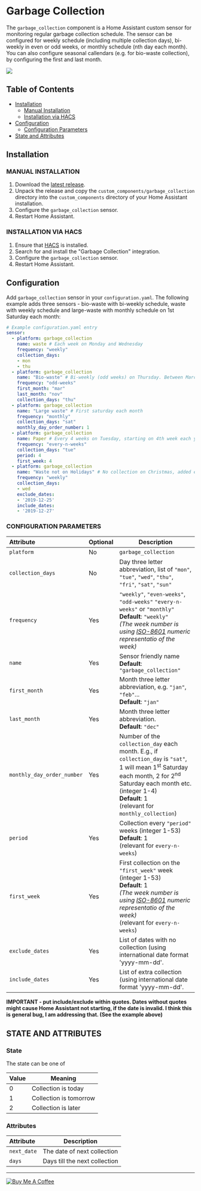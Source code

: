 # Garbage Collection

The `garbage_collection` component is a Home Assistant custom sensor for monitoring regular garbage collection schedule. The sensor can be configured for weekly schedule (including multiple collection days), bi-weekly in even or odd weeks, or monthly schedule (nth day each month). You can also configure seasonal callendars (e.g. for bio-waste collection), by configuring the first and last month. 

<img src="https://github.com/bruxy70/Garbage-Collection/blob/master/images/sensor.png">

## Table of Contents
* [Installation](#installation)
  + [Manual Installation](#manual-installation)
  + [Installation via HACS](#installation-via-hacs)
* [Configuration](#configuration)
  + [Configuration Parameters](#configuration-parameters)
* [State and Attributes](#state-and-attributes)

## Installation

### MANUAL INSTALLATION
1. Download the
   [latest release](https://github.com/bruxy70/garbage_collection/releases/latest).
2. Unpack the release and copy the `custom_components/garbage_collection` directory
   into the `custom_components` directory of your Home Assistant
   installation.
3. Configure the `garbage_collection` sensor.
4. Restart Home Assistant.

### INSTALLATION VIA HACS
1. Ensure that [HACS](https://custom-components.github.io/hacs/) is installed.
2. Search for and install the "Garbage Collection" integration.
3. Configure the `garbage_collection` sensor.
4. Restart Home Assistant.

## Configuration
Add `garbage_collection` sensor in your `configuration.yaml`. The following example adds three sensors - bio-waste with bi-weekly schedule, waste with weekly schedule and large-waste with monthly schedule on 1st Saturday each month:
```yaml
# Example configuration.yaml entry
sensor:
  - platform: garbage_collection
    name: waste # Each week on Monday and Wednesday
    frequency: "weekly"
    collection_days:
    - mon
    - thu
  - platform: garbage_collection
    name: "Bio-waste" # Bi-weekly (odd weeks) on Thursday. Between March and November
    frequency: "odd-weeks"
    first_month: "mar"
    last_month: "nov"
    collection_days: "thu"
  - platform: garbage_collection
    name: "Large waste" # First saturday each month
    frequency: "monthly"
    collection_days: "sat"
    monthly_day_order_number: 1
  - platform: garbage_collection
    name: Paper # Every 4 weeks on Tuesday, starting on 4th week each year
    frequency: "every-n-weeks"
    collection_days: "tue"
    period: 4
    first_week: 4
  - platform: garbage_collection
    name: "Waste not on Holidays" # No collection on Christmas, added extra collection on the 27th
    frequency: "weekly"
    collection_days:
    - wed
    exclude_dates:
    - '2019-12-25'
    include_dates:
    - '2019-12-27'
```

### CONFIGURATION PARAMETERS
|Attribute |Optional|Description
|:----------|----------|------------
|`platform` | No |`garbage_collection`
|`collection_days` | No |Day three letter abbreviation, list of `"mon"`, `"tue"`, `"wed"`, `"thu"`, `"fri"`, `"sat"`, `"sun"`
|`frequency` | Yes |`"weekly"`, `"even-weeks"`, `"odd-weeks"` `"every-n-weeks"` or `"monthly"`<br/>**Default**: `"weekly"`<br/>*(The week number is using [ISO-8601](https://en.wikipedia.org/wiki/ISO_8601#Week_dates) numeric representatio of the week)*
|`name` | Yes |Sensor friendly name<br/>**Default**: `"garbage_collection"`
|`first_month` | Yes |Month three letter abbreviation, e.g. `"jan"`, `"feb"`...<br/>**Default**: `"jan"`
|`last_month` | Yes |Month three letter abbreviation.<br/>**Default**: `"dec"`
|`monthly_day_order_number` | Yes |Number of the `collection_day` each month. E.g., if `collection_day` is `"sat"`, 1 will mean 1<sup>st</sup> Saturday each month, 2 for 2<sup>nd</sup> Saturday each month etc. (integer 1-4)<br/>**Default**: 1<br/>(relevant for `monthly_collection`)
|`period` | Yes |Collection every `"period"` weeks (integer 1-53)<br/>**Default**: 1<br/>(relevant for `every-n-weeks`)
|`first_week` | Yes |First collection on the `"first_week"` week (integer 1-53)<br/>**Default**: 1<br/>*(The week number is using [ISO-8601](https://en.wikipedia.org/wiki/ISO_8601#Week_dates) numeric representatio of the week)*<br/>(relevant for `every-n-weeks`)
| `exclude_dates` | Yes | List of dates with no collection (using international date format 'yyyy-mm-dd'. 
| `include_dates` | Yes | List of extra collection (using international date format 'yyyy-mm-dd'.

**IMPORTANT - put include/exclude within quotes. Dates without quotes might cause Home Assistant not starting, if the date is invalid. I think this is general bug, I am addressing that. (See the example above)**

## STATE AND ATTRIBUTES
### State
The state can be one of

| Value | Meaning
|:------|---------
| 0 | Collection is today
| 1 | Collection is tomorrow
| 2 | Collection is later 

### Attributes
| Attribute | Description
|:----------|------------
| `next_date` | The date of next collection
| `days` | Days till the next collection

---
<a href="https://www.buymeacoffee.com/3nXx0bJDP" target="_blank"><img src="https://www.buymeacoffee.com/assets/img/custom_images/white_img.png" alt="Buy Me A Coffee" style="height: auto !important;width: auto !important;" ></a>
